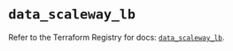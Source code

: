 # `data_scaleway_lb`

Refer to the Terraform Registry for docs: [`data_scaleway_lb`](https://registry.terraform.io/providers/scaleway/scaleway/2.59.0/docs/data-sources/lb).

